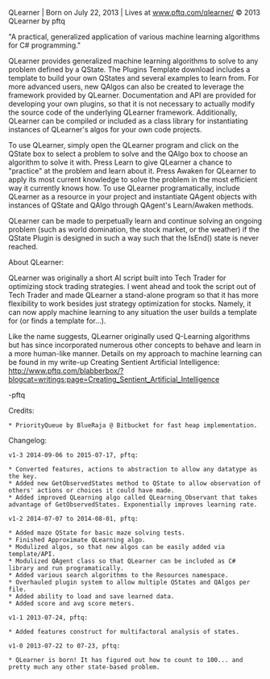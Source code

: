 QLearner | Born on July 22, 2013 | Lives at www.pftq.com/qlearner/ 
© 2013 QLearner by pftq

"A practical, generalized application of various machine learning algorithms for C# programming."

QLearner provides generalized machine learning algorithms to solve to any problem defined by a QState.  The Plugins Template download includes a template to build your own QStates and several examples to learn from.  For more advanced users, new QAlgos can also be created to leverage the framework provided by QLearner.  Documentation and API are provided for developing your own plugins, so that it is not necessary to actually modify the source code of the underlying QLearner framework.  Additionally, QLearner can be compiled or included as a class library for instantiating instances of QLearner's algos for your own code projects.

To use QLearner, simply open the QLearner program and click on the QState box to select a problem to solve and the QAlgo box to choose an algorithm to solve it with.  Press Learn to give QLearner a chance to "practice" at the problem and learn about it.  Press Awaken for QLearner to apply its most current knowledge to solve the problem in the most efficient way it currently knows how.  To use QLearner programatically, include QLearner as a resource in your project and instantiate QAgent objects with instances of QState and QAlgo through QAgent's Learn/Awaken methods.

QLearner can be made to perpetually learn and continue solving an ongoing problem (such as world domination, the stock market, or the weather) if the QState Plugin is designed in such a way such that the IsEnd() state is never reached.

About QLearner:

QLearner was originally a short AI script built into Tech Trader for optimizing stock trading strategies.  I went ahead and took the script out of Tech Trader and made QLearner a stand-alone program so that it has more flexibility to work besides just strategy optimization for stocks.  Namely, it can now apply machine learning to any situation the user builds a template for (or finds a template for...).
	
Like the name suggests, QLearner originally used Q-Learning algorithms but has since incorporated numerous other concepts to behave and learn in a more human-like manner.  Details on my approach to machine learning can be found in my write-up Creating Sentient Artificial Intelligence:
http://www.pftq.com/blabberbox/?blogcat=writings;page=Creating_Sentient_Artificial_Intelligence

-pftq


Credits:

	* PriorityQueue by BlueRaja @ Bitbucket for fast heap implementation.


Changelog:

	v1-3 2014-09-06 to 2015-07-17, pftq:

	* Converted features, actions to abstraction to allow any datatype as the key.
	* Added new GetObservedStates method to QState to allow observation of others' actions or choices it could have made.
	* Added improved QLearning algo called QLearning_Observant that takes advantage of GetObservedStates. Exponentially improves learning rate.

	v1-2 2014-07-07 to 2014-08-01, pftq:

	* Added maze QState for basic maze solving tests.
	* Finished Approximate QLearning algo.
	* Modulized algos, so that new algos can be easily added via template/API.
	* Modulized QAgent class so that QLearner can be included as C# library and run programatically.
	* Added various search algorithms to the Resources namespace.
	* Overhauled plugin system to allow multiple QStates and QAlgos per file.
	* Added ability to load and save learned data.
	* Added score and avg score meters.

	v1-1 2013-07-24, pftq:

	* Added features construct for multifactoral analysis of states.

	v1-0 2013-07-22 to 07-23, pftq:

	* QLearner is born! It has figured out how to count to 100... and pretty much any other state-based problem.
